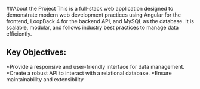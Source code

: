 ##About the Project
This is a full-stack web application designed to demonstrate modern web development practices using Angular for the frontend, LoopBack 4 for the backend API, and MySQL as the database. It is scalable, modular, and follows industry best practices to manage data efficiently.
## Key Objectives:
*Provide a responsive and user-friendly interface for data management.
*Create a robust API to interact with a relational database.
*Ensure maintainability and extensibility
